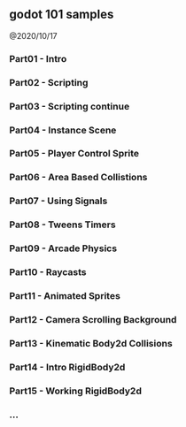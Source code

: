 godot 101 samples
--------------------------------

@2020/10/17


### Part01 - Intro


### Part02 - Scripting


### Part03 - Scripting continue


### Part04 - Instance Scene


### Part05 - Player Control Sprite


### Part06 - Area Based Collistions


### Part07 - Using Signals


### Part08 - Tweens Timers


### Part09 - Arcade Physics


### Part10 - Raycasts


### Part11 - Animated Sprites


### Part12 - Camera Scrolling Background


### Part13 - Kinematic Body2d Collisions


### Part14 - Intro RigidBody2d


### Part15 - Working RigidBody2d


### ...